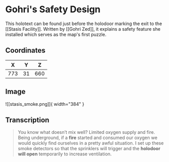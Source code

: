 # Gohri's Safety Design

This holotext can be found just before the holodoor marking the exit to the [[Stasis Facility]]. Written by [[Gohri Zed]], it explains a safety feature she installed which serves as the map's first puzzle.

## Coordinates
| **X** | **Y** | **Z** |
| :---: | :---: | :---: |
|  773  |  31   |  660  |

## Image

![[stasis_smoke.png]]{ width="384" }

## Transcription
> You know what doesn’t mix well? Limited oxygen supply and fire. Being underground, if a **fire** started and consumed our oxygen we would quickly find ourselves in a pretty awful situation. I set up these smoke detectors so that the sprinklers will trigger and the **holodoor will open** temporarily to increase ventilation.
